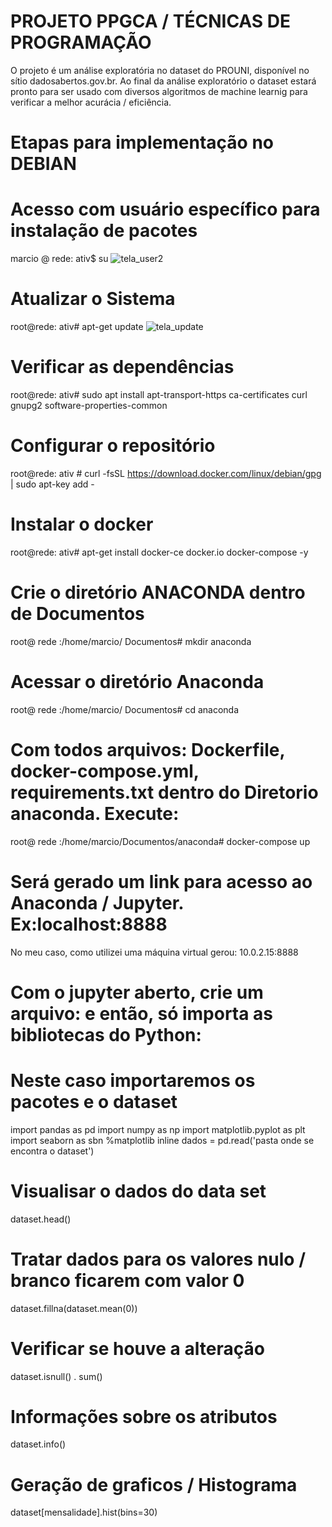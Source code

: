 # PROJETO PPGCA / TÉCNICAS DE PROGRAMAÇÃO
O projeto é um análise exploratória no dataset do PROUNI, disponível no sítio dadosabertos.gov.br.
Ao final da análise exploratório o dataset estará pronto para ser usado com diversos algoritmos de machine learnig para verificar a melhor acurácia / eficiência.
# Etapas para implementação no DEBIAN
# Acesso com usuário específico para instalação de pacotes
marcio @ rede: ativ$ su
![tela_user2](https://user-images.githubusercontent.com/17771257/86511789-b1ae6680-bdd2-11ea-989f-b3f1657f597d.JPG)
# Atualizar o Sistema
root@rede: ativ#  apt-get  update
![tela_update](https://user-images.githubusercontent.com/17771257/86512114-8da05480-bdd5-11ea-930e-ac9d308ed476.JPG)
# Verificar as dependências
root@rede: ativ#  sudo apt install apt-transport-https ca-certificates curl gnupg2 software-properties-common 
# Configurar o repositório
root@rede: ativ # curl -fsSL https://download.docker.com/linux/debian/gpg | sudo apt-key add -
# Instalar o docker
root@rede: ativ#  apt-get install docker-ce docker.io docker-compose -y
# Crie o diretório ANACONDA dentro de Documentos
root@ rede :/home/marcio/ Documentos# mkdir anaconda
# Acessar o diretório Anaconda
root@ rede :/home/marcio/ Documentos# cd anaconda
# Com todos arquivos: Dockerfile, docker-compose.yml, requirements.txt dentro do Diretorio anaconda. Execute:
root@ rede :/home/marcio/Documentos/anaconda# docker-compose up
# Será gerado um link para acesso ao Anaconda / Jupyter. Ex:localhost:8888
No meu caso, como utilizei uma máquina virtual gerou: 10.0.2.15:8888
# Com o jupyter aberto, crie um arquivo: e então, só importa as bibliotecas do Python:
# Neste caso importaremos os pacotes e o dataset
import pandas as pd
import numpy as np
import matplotlib.pyplot as plt
import seaborn as sbn
%matplotlib inline
dados = pd.read('pasta onde se encontra o dataset')
# Visualisar o dados do data set
  dataset.head()
# Tratar dados para os valores nulo / branco ficarem com valor 0
 dataset.fillna(dataset.mean(0))
# Verificar se houve a alteração
dataset.isnull() . sum()
# Informações sobre os atributos
dataset.info()
# Geração de graficos / Histograma
dataset[mensalidade].hist(bins=30)

